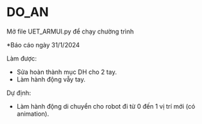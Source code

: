 # DO_AN
Mở file UET_ARMUI.py để chạy chường trình

*Báo cáo ngày 31/1/2024

Làm được:
- Sửa hoàn thành mục DH cho 2 tay.
- Làm hành động vẫy tay.

Dự định:
- Làm hành động di chuyển cho robot đi từ 0 đến 1 vị trí mới (có animation).
